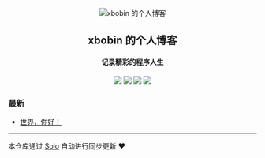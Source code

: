 <p align="center"><img alt="xbobin 的个人博客" src="https://static.b3log.org/images/brand/solo-32.png"></p><h2 align="center">
xbobin 的个人博客
</h2>

<h4 align="center">记录精彩的程序人生</h4>
<p align="center"><a title="xbobin 的个人博客" target="_blank" href="https://github.com/xbobin/solo-blog"><img src="https://img.shields.io/github/last-commit/xbobin/solo-blog.svg?style=flat-square&color=FF9900"></a>
<a title="GitHub repo size in bytes" target="_blank" href="https://github.com/xbobin/solo-blog"><img src="https://img.shields.io/github/repo-size/xbobin/solo-blog.svg?style=flat-square"></a>
<a title="Solo Version" target="_blank" href="https://github.com/b3log/solo/releases"><img src="https://img.shields.io/badge/solo-3.6.3-f1e05a.svg?style=flat-square&color=blueviolet"></a>
<a title="Hits" target="_blank" href="https://github.com/b3log/hits"><img src="https://hits.b3log.org/xbobin/solo-blog.svg"></a></p>

### 最新

* [世界，你好！](http://solo.jiangxingai.com/hello-solo)



---

本仓库通过 [Solo](https://github.com/b3log/solo) 自动进行同步更新 ❤️ 
